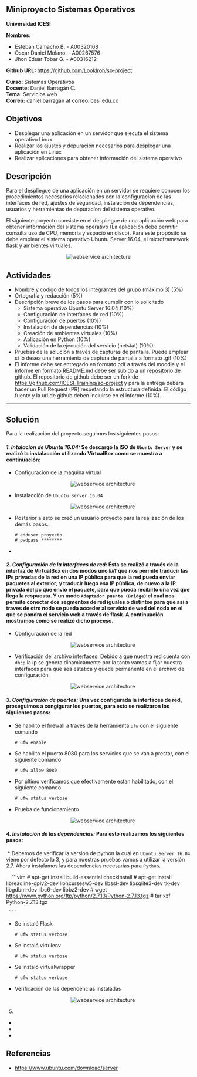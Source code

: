## Miniproyecto Sistemas Operativos

**Universidad ICESI**  

**Nombres:**
  * Esteban Camacho B. - A00320168  
  * Oscar Daniel Molano. - A00267576 
  * Jhon Eduar Tobar G. - A00316212
  
**Github URL:** https://github.com/LookIron/so-project

**Curso:** Sistemas Operativos  
**Docente:** Daniel Barragán C.  
**Tema:**  Servicios web  
**Correo:** daniel.barragan at correo.icesi.edu.co

## Objetivos
* Desplegar una aplicación en un servidor que ejecuta el sistema operativo Linux
* Realizar los ajustes y depuración necesarios para desplegar una
aplicación en Linux
* Realizar aplicaciones para obtener información del sistema operativo

## Descripción
Para el despliegue de una aplicación en un servidor se requiere conocer los procedimientos necesarios relacionados con la configuracion de las interfaces de red, ajustes de seguridad, instalación de dependencias, usuarios y herramientas de depuracíon del sistema operativo.

El siguiente proyecto consiste en el despliegue de una aplicación web para obtener información del sistema operativo (La aplicación debe permitir consulta uso de CPU, memoria y espacio en disco). Para este propósito se debe emplear el sistema operativo Ubuntu Server 16.04, el microframework flask y ambientes virtuales.

<p align="center">
  <img src="images/vista-despliegue.png" alt="webservice architecture"/>
</p>

## Actividades
* Nombre y código de todos los integrantes del grupo (máximo 3) (5%)
* Ortografía y redacción (5%)
* Descripción breve de los pasos para cumplir con lo solicitado
  * Sistema operativo Ubuntu Server 16.04 (10%)
  * Configuración de interfaces de red (10%)
  * Configuración de puertos (10%)
  * Instalación de dependencias (10%)
  * Creación de ambientes virtuales (10%)
  * Aplicación en Python (10%)
  * Validación de la ejecución del servicio (netstat) (10%)
* Pruebas de la solución a través de capturas de pantalla. Puede emplear si lo desea una herramienta de captura de pantalla a formato .gif (10%)
* El informe debe ser entregado en formato pdf a través del moodle y el informe en formato README.md debe ser subido a un repositorio de github. El repositorio de github debe ser un fork de https://github.com/ICESI-Training/so-project y para la entrega deberá hacer un Pull Request (PR) respetando la estructura definida. El código fuente y la url de github deben incluirse en el informe (10%).

-------------

## Solución

Para la realización del proyecto seguimos los siguientes pasos:

#### *1. Intalación de Ubuntu 16.04:* Se descargó la ISO de `Ubuntu Server` y se realizó la instalacción utilizando VirtualBox como se muestra a continuación:

  * Configuración de la maquina virtual
  
     <p align="center">
     <img src="images/ubuntu1.png" alt="webservice architecture"/>
     </p>
     
  * Instalacción de `Ubuntu Server 16.04`
  
     <p align="center">
     <img src="images/ubuntu2.png" alt="webservice architecture"/>
     </p>
    
  * Posterior a esto se creó un usuario proyecto para la realización de los demás pasos.
  
     ```vim
     # adduser proyecto
     # pwdpass ********
     
     ```
  * 
  

#### *2. Configuración de la interfaces de red:* Ésta se realizó a través de la interfaz de VirtualBox en dos modos uno `NAT` que nos permite traducir las IPs privadas de la red en una IP pública para que la red pueda enviar paquetes al exterior; y traducir luego esa IP pública, de nuevo a la IP privada del pc que envió el paquete, para que pueda recibirlo una vez que llega la respuesta. Y un modo `Adaptador puente (Bridge)` el cual nos permite conectar dos segmentos de red iguales o distintos para que así a traves de otro nodo se pueda acceder al servicio de wed del nodo en el que se pondra el servicio web a través de flask. A continuación mostramos como se realizó dicho proceso.

  * Configuración de la red
  
     <p align="center">
     <img src="images/red1.png" alt="webservice architecture"/>
     </p>
    
  * Verificación del archivo interfaces: Debido a que nuestra red cuenta con `dhcp` la ip se genera dinamicamente por la tanto vamos a fijar nuestra interfaces para que sea estatica y quede permanente en el archivo de configuración.
  
     <p align="center">
     <img src="images/red2.png" alt="webservice architecture"/>
     </p>
      

#### *3. Configuración de puertos:* Una vez configurada la interfaces de red, proseguimos a congigurar los puertos, para esto se realizaron los siguientes pasos:

  * Se habilito el firewall a través de la herramienta `ufw` con el siguiente comando
  
     ```vim
     # ufw enable

     ```
     
  * Se habilito el puerto 8080 para los servicios que se van a prestar, con el siguiente comando
  
     ```vim
     # ufw allow 8080

     ```
  
  * Por último verificamos que efectivamente estan habilitado, con el siguiente comando.
  
     ```vim
     # ufw status verbose

     ```
  * Prueba de funcionamiento
  
     <p align="center">
     <img src="images/confPuerto.png" alt="webservice architecture"/>
     </p>
  

#### *4. Instalación de las dependencias:* Para esto realizamos los siguientes pasos:

  * Debemos de verificar la versión de python la cual en `Ubuntu Server 16.04` viene por defecto la 3, y para nuestras pruebas vamos a utilizar la versión 2.7. Ahora instalamos las dependencias necesarias para `Python`.
  
     ```vim
     # apt-get install build-essential checkinstall
     # apt-get install libreadline-gplv2-dev libncursesw5-dev libssl-dev libsqlite3-dev tk-dev libgdbm-dev libc6-dev libbz2-dev
     # wget https://www.python.org/ftp/python/2.7.13/Python-2.7.13.tgz
     # tar xzf Python-2.7.13.tgz
     

     ```
  
  * Se instaló Flask
  
     ```vim
     # ufw status verbose

     ```
  
  * Se instaló virtulenv
  
      ```vim
     # ufw status verbose

     ```
  
  * Se instaló virtualwrapper
  
     ```vim
     # ufw status verbose

     ```
  
  * Verificación de las dependencias instaladas
  
     <p align="center">
     <img src="images/.png" alt="webservice architecture"/>
     </p>

5.

  * 
  
  *
  
  *
  
  






 
## Referencias
* https://www.ubuntu.com/download/server

